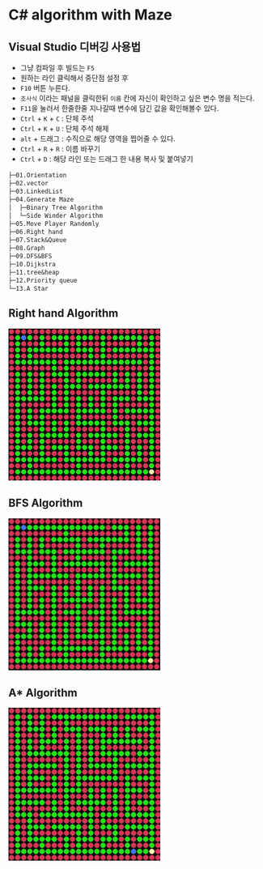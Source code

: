 # C# algorithm with Maze

## Visual Studio 디버깅 사용법

- 그냥 컴파일 후 빌드는 `F5`
- 원하는 라인 클릭해서 중단점 설정 후
- `F10` 버튼 누른다.
- `조사식` 이라는 패널을 클릭한뒤 `이름` 칸에 자신이 확인하고 싶은 변수 명을 적는다.
- `F11`을 눌러서 한줄한줄 지나갈때 변수에 담긴 값을 확인해볼수 있다.
- `Ctrl` + `K` + `C` : 단체 주석
- `Ctrl` + `K` + `U` : 단체 주석 해제
- `alt` + 드래그 : 수직으로 해당 영역을 찝어줄 수 있다.
- `Ctrl` + `R` + `R` : 이름 바꾸기
- `Ctrl` + `D` : 해당 라인 또는 드래그 한 내용 복사 및 붙여넣기

```
├─01.Orientation
├─02.vector
├─03.LinkedList
├─04.Generate Maze
│  ├─Binary Tree Algorithm
│  └─Side Winder Algorithm
├─05.Move Player Randomly
├─06.Right hand
├─07.Stack&Queue
├─08.Graph
├─09.DFS&BFS
├─10.Dijkstra
├─11.tree&heap
├─12.Priority queue
└─13.A Star
```

## Right hand Algorithm

<img src="./asset/light_hand_alg.gif" width="300">

## BFS Algorithm

<img src="./asset/bfs_algorithm.gif" width="300">


## A* Algorithm

<img src="./asset/a_star_algorithm.gif" width="300">

